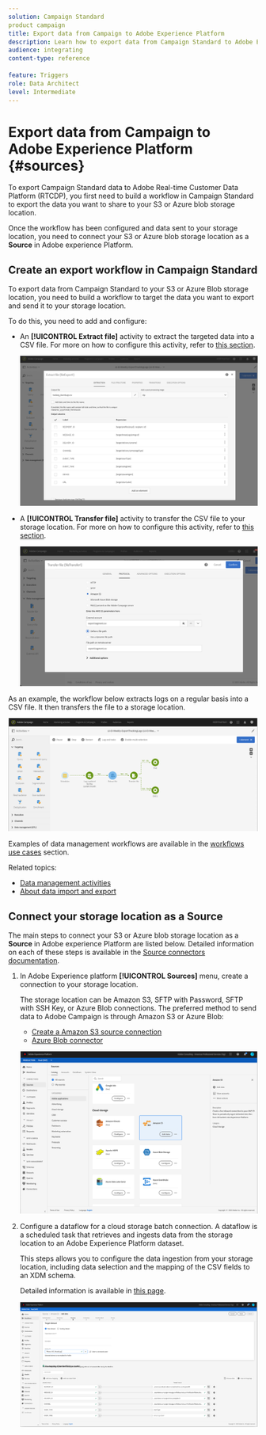 ```yaml
---
solution: Campaign Standard
product campaign
title: Export data from Campaign to Adobe Experience Platform
description: Learn how to export data from Campaign Standard to Adobe Experience Platform.
audience: integrating
content-type: reference

feature: Triggers
role: Data Architect
level: Intermediate
---
```


# Export data from Campaign to Adobe Experience Platform {#sources}

To export Campaign Standard data to Adobe Real-time Customer Data Platform (RTCDP), you first need to build a workflow in Campaign Standard to export the data you want to share to your S3 or Azure blob storage location.

Once the workflow has been configured and data sent to your storage location, you need to connect your S3 or Azure blob storage location as a **Source** in Adobe experience Platform.

## Create an export workflow in Campaign Standard

To export data from Campaign Standard to your S3 or Azure Blob storage location, you need to build a workflow to target the data you want to export and send it to your storage location.

To do this, you need to add and configure:

* An **[!UICONTROL Extract file]** activity to extract the targeted data into a CSV file. For more on how to configure this activity, refer to [this section](../../automating/using/extract-file.md).

   ![](assets/rtcdp-extract-file.png)

* A **[!UICONTROL Transfer file]** activity to transfer the CSV file to your storage location. For more on how to configure this activity, refer to [this section](../../automating/using/transfer-file.md).

   ![](assets/rtcdp-transfer-file.png)

As an example, the workflow below extracts logs on a regular basis into a CSV file. It then transfers the file to a storage location.

   ![](assets/aep-export.png)

Examples of data management workflows are available in the [workflows use cases](../../automating/using/about-workflow-use-cases.md#management) section.

Related topics:

* [Data management activities](../../automating/using/about-data-management-activities.md)
* [About data import and export](../../automating/using/about-data-import-and-export.md)


## Connect your storage location as a Source

The main steps to connect your S3 or Azure blob storage location as a **Source** in Adobe experience Platform are listed below. Detailed information on each of these steps is available in the [Source connectors documentation](https://experienceleague.adobe.com/docs/experience-platform/sources/home.html).

1. In Adobe Experience platform **[!UICONTROL Sources]** menu, create a connection to your storage location. 

    The storage location can be Amazon S3, SFTP with Password, SFTP with SSH Key, or Azure Blob connections. The preferred method to send data to Adobe Campaign is through Amazon S3 or Azure Blob:

    * [Create a Amazon S3 source connection](https://experienceleague.adobe.com/docs/experience-platform/sources/ui-tutorials/create/cloud-storage/s3.html)
    * [Azure Blob connector](https://experienceleague.adobe.com/docs/experience-platform/sources/connectors/cloud-storage/blob.html)

   ![](assets/rtcdp-connector.png)

1. Configure a dataflow for a cloud storage batch connection. A dataflow is a scheduled task that retrieves and ingests data from the storage location to an Adobe Experience Platform dataset.
    
    This steps allows you to configure the data ingestion from your storage location, including data selection and the mapping of the CSV fields to an XDM schema.

    Detailed information is available in [this page](https://experienceleague.adobe.com/docs/experience-platform/sources/ui-tutorials/dataflow/cloud-storage.html).

   ![](assets/rtcdp-map-xdm.png)
